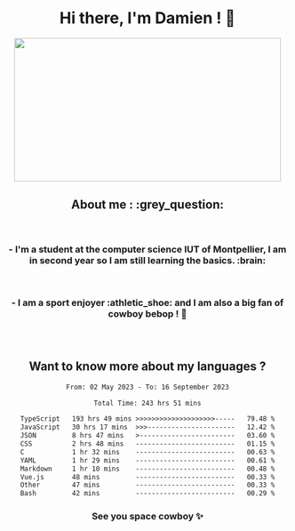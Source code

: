 <div align="center">
<h1>Hi there, I'm Damien ! 👋 </h1>
<img src="https://media.giphy.com/media/11KzOet1ElBDz2/giphy.gif" width="480" height="258" /> 
 <h2>About me : :grey_question: </h2>
 <br>
<h3>- I'm a student at the computer science IUT of Montpellier, I am in second year so I am still learning the basics. :brain: </h3>
 <br>
<h3>- I am a sport enjoyer :athletic_shoe: and I am also a big fan of cowboy bebop ! 🤠 <h3>
 <br>
 
  <h2>Want to know more about my languages ?</h2>

 <!--START_SECTION:waka-->

```txt
From: 02 May 2023 - To: 16 September 2023

Total Time: 243 hrs 51 mins

TypeScript   193 hrs 49 mins >>>>>>>>>>>>>>>>>>>>-----   79.48 %
JavaScript   30 hrs 17 mins  >>>----------------------   12.42 %
JSON         8 hrs 47 mins   >------------------------   03.60 %
CSS          2 hrs 48 mins   -------------------------   01.15 %
C            1 hr 32 mins    -------------------------   00.63 %
YAML         1 hr 29 mins    -------------------------   00.61 %
Markdown     1 hr 10 mins    -------------------------   00.48 %
Vue.js       48 mins         -------------------------   00.33 %
Other        47 mins         -------------------------   00.33 %
Bash         42 mins         -------------------------   00.29 %
```

<!--END_SECTION:waka-->
 
 
 <!--
 <p align="center">
           <img src="https://wakatime.com/share/@b21fb822-1b1e-4a56-b3ac-d647f03795fd/3d8fc332-54a6-4d29-9469-965955d6e018.svg"/>
 </p>
 <p align="center">
  <img src="https://wakatime.com/share/@b21fb822-1b1e-4a56-b3ac-d647f03795fd/5d7b153c-4137-40c1-8270-25e516f9619c.svg"/>
 </p>
 -->
 
<h3> See you space cowboy ✨ </h3>

</div>


 
